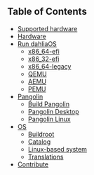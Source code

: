 <!-- This is the TOC that appears on the website. 
Links should use /docs and not .md extension. 
V7.2-rc1-->
## Table of Contents

- [Supported hardware](docs/supported-hardware.md)
- [Hardware](docs/hardware)
- [Run dahliaOS](docs/run%20dahliaOS)
  * [x86_64-efi](docs/run%20dahliaOS/x86_64-efi.md)
  * [x86_32-efi](docs/run%20dahliaOS/x86_32-efi.md)
  * [x86_64-legacy](docs/run%20dahliaOS/x86_64-legacy.md)
  * [QEMU](docs/run%20dahliaOS/qemu.md)
  * [AEMU](docs/run%20dahliaOS/aemu.md)
  * [PEMU](docs/run%20dahliaOS/pemu.md)
- [Pangolin](docs/pangolin)
  * [Build Pangolin](docs/pangolin/build_pangolin.md)
  * [Pangolin Desktop](docs/pangolin/Pangolin-Desktop.md)
  * [Pangolin Linux](docs/pangolin/pangolin-linux.md)
- [OS](docs/os)
  * [Buildroot](docs/os/build/buildroot.md)
  * [Catalog](docs/os/catalog/catalog.md)
  * [Linux-based system](docs/os/linux-based.md)
  * [Translations](docs/os/translations/translation.md)
- [Contribute](docs/.github/CONTRIBUTING.md)

